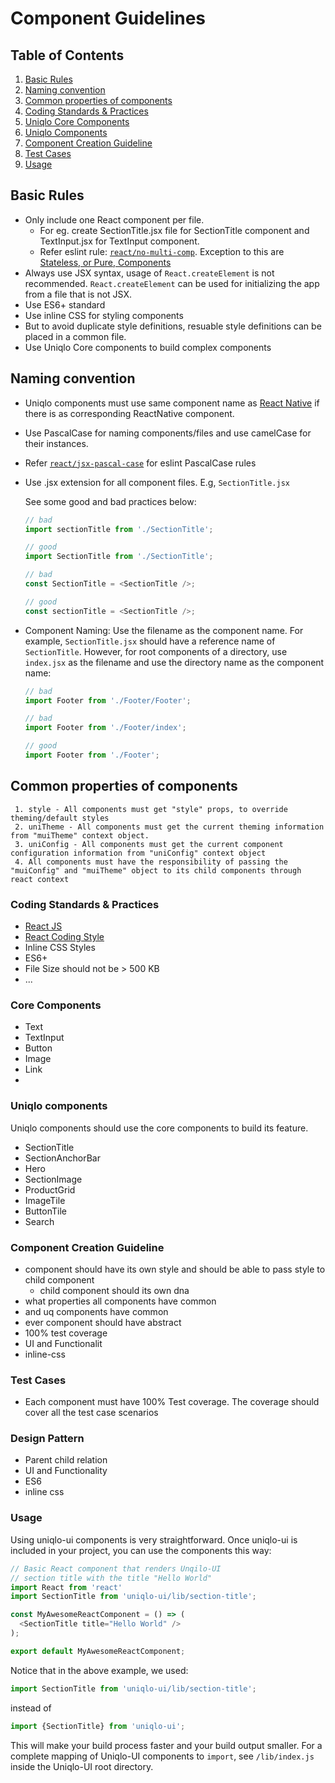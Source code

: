 # Component Guidelines

## Table of Contents

   1. [Basic Rules](#basic-rules)
   1. [Naming convention](#naming)
   1. [Common properties of components](#common-prop)
   1. [Coding Standards & Practices](#coding-standars)
   1. [Uniqlo Core Components](#uni-core-components)
   1. [Uniqlo Components](#uni-components)
   1. [Component Creation Guideline](#comp-guideline)
   1. [Test Cases](#test-cases)
   1. [Usage](#usage)


## Basic Rules
  - Only include one React component per file.
    - For eg. create SectionTitle.jsx file for SectionTitle component and TextInput.jsx for TextInput component.
    - Refer eslint rule: [`react/no-multi-comp`](https://github.com/yannickcr/eslint-plugin-react/blob/master/docs/rules/no-multi-comp.md#ignorestateless). Exception to this are  [Stateless, or Pure, Components](https://facebook.github.io/react/docs/reusable-components.html#stateless-functions)
  - Always use JSX syntax, usage of  `React.createElement` is not recommended. `React.createElement` can be used for initializing the app from a file that is not JSX.
  - Use ES6+ standard
  - Use inline CSS for styling components
  - But to avoid duplicate style definitions, resuable style definitions can be placed in a common file.
  - Use Uniqlo Core components to build complex components

## Naming convention
 - Uniqlo components must use same component name as [React Native](https://facebook.github.io/react-native/) if there is as corresponding ReactNative component.
 - Use PascalCase for naming components/files and use camelCase for their instances.
 - Refer [`react/jsx-pascal-case`](https://github.com/yannickcr/eslint-plugin-react/blob/master/docs/rules/jsx-pascal-case.md) for eslint PascalCase rules
 -  Use .jsx extension for all component files. E.g, `SectionTitle.jsx`

    See some good and bad practices below:

      ```js
      // bad
      import sectionTitle from './SectionTitle';

      // good
      import SectionTitle from './SectionTitle';

      // bad
      const SectionTitle = <SectionTitle />;

      // good
      const sectionTitle = <SectionTitle />;
      ```

- Component Naming: Use the filename as the component name. For example, `SectionTitle.jsx` should have a reference name of `SectionTitle`. However, for root components of a directory, use `index.jsx` as the filename and use the directory name as the component name:

    ```js
    // bad
    import Footer from './Footer/Footer';

    // bad
    import Footer from './Footer/index';

    // good
    import Footer from './Footer';
    ```

## Common properties of components

	 1. style - All components must get "style" props, to override theming/default styles
	 2. uniTheme - All components must get the current theming information from "muiTheme" context object.
	 3. uniConfig - All components must get the current component configuration information from "uniConfig" context object
	 4. All components must have the responsibility of passing the "muiConfig" and "muiTheme" object to its child components through react context

### Coding Standards & Practices
  - [React JS](https://facebook.github.io/react/)
  - [React Coding Style](https://github.com/airbnb/javascript/tree/master/react)
  - Inline CSS Styles
  - ES6+
  - File Size should not be > 500 KB
  - ...

### Core Components
  - Text
  - TextInput
  - Button
  - Image
  - Link
  -

### Uniqlo components
Uniqlo components should use the core components to build its feature.
   - SectionTitle
   - SectionAnchorBar
   - Hero
   - SectionImage
   - ProductGrid
   - ImageTile
   - ButtonTile
   - Search


### Component Creation Guideline
- component should have its own style and should be able to pass style to child component
   - child component should its own dna
- what properties all components have common
- and uq components have common
- ever component should have abstract
- 100% test coverage
- UI and Functionalit
- inline-css

### Test Cases
 - Each component must have 100% Test coverage. The coverage should cover all the test case scenarios

### Design Pattern

- Parent child relation
- UI and Functionality
- ES6
- inline css

### Usage
Using uniqlo-ui components is very straightforward.
Once uniqlo-ui is included in your project, you can use the components this way:
```js
// Basic React component that renders Unqilo-UI
// section title with the title "Hello World"
import React from 'react'
import SectionTitle from 'uniqlo-ui/lib/section-title';

const MyAwesomeReactComponent = () => (
  <SectionTitle title="Hello World" />
);

export default MyAwesomeReactComponent;
```

Notice that in the above example, we used:
```js
import SectionTitle from 'uniqlo-ui/lib/section-title';
```

instead of
```js
import {SectionTitle} from 'uniqlo-ui';
```

This will make your build process faster and your build output smaller.
For a complete mapping of Uniqlo-UI components to `import`,
see `/lib/index.js` inside the Uniqlo-UI root directory.
